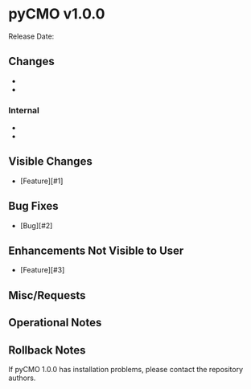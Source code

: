 # pyCMO v1.0.0

Release Date: 

## Changes
* 
* 

### Internal
* 
* 

## Visible Changes
* [Feature][#1]

## Bug Fixes
* [Bug][#2]

## Enhancements Not Visible to User
* [Feature][#3]

## Misc/Requests

## Operational Notes

## Rollback Notes
If pyCMO 1.0.0 has installation problems, please contact the repository authors.